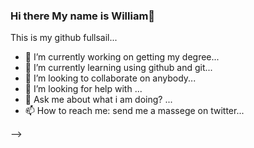 ### Hi there My name is William👋

This is my github fullsail... 

- 🔭 I’m currently working on getting my degree...
- 🌱 I’m currently learning using github and git...
- 👯 I’m looking to collaborate on anybody...
- 🤔 I’m looking for help with ...
- 💬 Ask me about what i am doing? ...
- 📫 How to reach me: send me a massege on twitter...

-->

